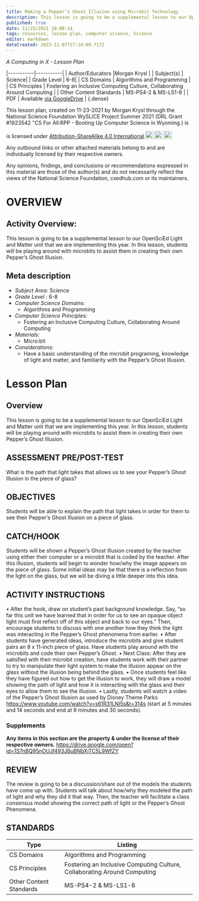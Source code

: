 ```yaml
---
title: Making a Pepper’s Ghost Illusion using Microbit Technology
description: This lesson is going to be a supplemental lesson to our OpenSciEd Light and Matter unit that we are implementing this year. In this lesson, students will be playing around with microbits to assist them in creating their own Pepper’s Ghost Illusion.
published: true
date: 11/23/2021 10:08:14
tags: resources, lesson plan, computer science, Science 
editor: markdown
dateCreated: 2023-12-07T17:14:09.717Z
---
```

*A Computing in X - Lesson Plan*

|-----------|-----------|
| Author/Educators |Morgan Krysl |
| Subject(s) | Science|
| Grade Level | 6-8|
| CS Domains | Algorithms and Programming |
| CS Principles | Fostering an Inclusive Computing Culture, Collaborating Around Computing |
| Other Content Standards | MS-PS4-2 & MS-LS1-8 | 
| PDF | Available [via GoogleDrive](https://drive.google.com/open?id=1j8c9zTuU3I3KWi5t1K69w3J3p975Vpqh) |
{.dense}






This lesson plan, created on 11-23-2021 by Morgan Krysl through the National Science Foundation WySLICE Project Summer 2021 (DRL Grant #1923542 "CS For All:RPP - Booting Up Computer Science in Wyoming.) is  <p xmlns:cc="http://creativecommons.org/ns#" >  is licensed under <a href="http://creativecommons.org/licenses/by-sa/4.0/?ref=chooser-v1" target="_blank" rel="license noopener noreferrer" style="display:inline-block;">Attribution-ShareAlike 4.0 International<img style="height:22px!important;margin-left:3px;vertical-align:text-bottom;" src="https://mirrors.creativecommons.org/presskit/icons/cc.svg?ref=chooser-v1"><img style="height:22px!important;margin-left:3px;vertical-align:text-bottom;" src="https://mirrors.creativecommons.org/presskit/icons/by.svg?ref=chooser-v1"><img style="height:22px!important;margin-left:3px;vertical-align:text-bottom;" src="https://mirrors.creativecommons.org/presskit/icons/sa.svg?ref=chooser-v1"></a></p>


Any outbound links or other attached materials belong to and are individually licensed by their respective owners. 


Any opinions, findings, and conclusions or recommendations expressed in this material are those of the author(s) and do not necessarily reflect the views of the National Science Foundation, cxedhub.com or its maintainers.


# OVERVIEW
## Activity Overview:  
This lesson is going to be a supplemental lesson to our OpenSciEd Light and Matter unit that we are implementing this year. In this lesson, students will be playing around with microbits to assist them in creating their own Pepper’s Ghost Illusion.
## Meta description
+ *Subject Area:* Science 
+ *Grade Level :* 6-8 
+ *Computer Science Domains:*
   + Algorithms and Programming
+ *Computer Science Principles:*
   + Fostering an Inclusive Computing Culture, Collaborating Around Computing
+ *Materials:* 
   + Micro:bit
+ *Considerations:*
   + Have a basic understanding of the microbit programing, knowledge of light and matter, and familiarity with the Pepper’s Ghost Illusion.


# Lesson Plan
## Overview
This lesson is going to be a supplemental lesson to our OpenSciEd Light and Matter unit that we are implementing this year. In this lesson, students will be playing around with microbits to assist them in creating their own Pepper’s Ghost Illusion.
## ASSESSMENT PRE/POST-TEST
What is the path that light takes that allows us to see your Pepper’s Ghost Illusion in the piece of glass?
## OBJECTIVES
Students will be able to explain the path that light takes in order for them to see their Pepper’s Ghost Illusion on a piece of glass.


## CATCH/HOOK
Students will be shown a Pepper’s Ghost Illusion created by the teacher using either their computer or a microbit that is coded by the teacher. After this illusion, students will begin to wonder how/why the image appears on the piece of glass. Some initial ideas may be that there is a reflection from the light on the glass, but we will be diving a little deeper into this idea.


## ACTIVITY INSTRUCTIONS
•        After the hook, draw on student’s past background knowledge. Say, “so far this unit we have learned that in order for us to see an opaque object light must first reflect off of this object and back to our eyes.” Then, encourage students to discuss with one another how they think the light was interacting in the Pepper’s Ghost phenomena from earlier. 
•        After students have generated ideas, introduce the microbits and give student pairs an 8 x 11-inch piece of glass. Have students play around with the microbits and code their own Pepper’s Ghost. 
•        Next Class: After they are satisfied with their microbit creation, have students work with their partner to try to manipulate their light system to make the illusion appear on the glass without the illusion being behind the glass. 
•        Once students feel like they have figured out how to get the illusion to work, they will draw a model showing the path of light and how it is interacting with the glass and their eyes to allow them to see the illusion. 
•        Lastly, students will watch a video of the Pepper’s Ghost Illusion as used by Disney Theme Parks https://www.youtube.com/watch?v=s61R31LNI5s&t=314s (start at 5 minutes and 14 seconds and end at 9 minutes and 30 seconds).


### Supplements
**Any items in this section are the property & under the license of their respective owners.**
https://drive.google.com/open?id=1S7nBQ95nOUJf493JBuBNbXjTC5L9WfZY




## REVIEW
The review is going to be a discussion/share out of the models the students have come up with. Students will talk about how/why they modeled the path of light and why they did it that way. Then, the teacher will facilitate a class consensus model showing the correct path of light or the Pepper’s Ghost Phenomena.
## STANDARDS        
| Type | Listing | 
|-----------|-----------|
| CS Domains  | Algorithms and Programming|
| CS Principles   | Fostering an Inclusive Computing Culture, Collaborating Around Computing|
| Other Content Standards | MS-PS4-2 & MS-LS1-8  |